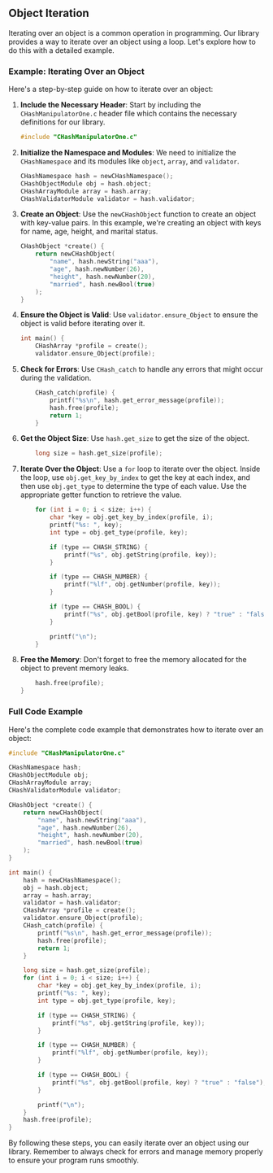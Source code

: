 ## Object Iteration

Iterating over an object is a common operation in programming. Our library provides a way to iterate over an object using a loop. Let's explore how to do this with a detailed example.

### Example: Iterating Over an Object

Here's a step-by-step guide on how to iterate over an object:

1. **Include the Necessary Header**: Start by including the `CHashManipulatorOne.c` header file which contains the necessary definitions for our library.

   ```c
   #include "CHashManipulatorOne.c"
   ```

2. **Initialize the Namespace and Modules**: We need to initialize the `CHashNamespace` and its modules like `object`, `array`, and `validator`.

   ```c
   CHashNamespace hash = newCHashNamespace();
   CHashObjectModule obj = hash.object;
   CHashArrayModule array = hash.array;
   CHashValidatorModule validator = hash.validator;
   ```

3. **Create an Object**: Use the `newCHashObject` function to create an object with key-value pairs. In this example, we're creating an object with keys for name, age, height, and marital status.

   ```c
   CHashObject *create() {
       return newCHashObject(
           "name", hash.newString("aaa"),
           "age", hash.newNumber(26),
           "height", hash.newNumber(20),
           "married", hash.newBool(true)
       );
   }
   ```

4. **Ensure the Object is Valid**: Use `validator.ensure_Object` to ensure the object is valid before iterating over it.

   ```c
   int main() {
       CHashArray *profile = create();
       validator.ensure_Object(profile);
   ```

5. **Check for Errors**: Use `CHash_catch` to handle any errors that might occur during the validation.

   ```c
       CHash_catch(profile) {
           printf("%s\n", hash.get_error_message(profile));
           hash.free(profile);
           return 1;
       }
   ```

6. **Get the Object Size**: Use `hash.get_size` to get the size of the object.

   ```c
       long size = hash.get_size(profile);
   ```

7. **Iterate Over the Object**: Use a `for` loop to iterate over the object. Inside the loop, use `obj.get_key_by_index` to get the key at each index, and then use `obj.get_type` to determine the type of each value. Use the appropriate getter function to retrieve the value.

   ```c
       for (int i = 0; i < size; i++) {
           char *key = obj.get_key_by_index(profile, i);
           printf("%s: ", key);
           int type = obj.get_type(profile, key);

           if (type == CHASH_STRING) {
               printf("%s", obj.getString(profile, key));
           }

           if (type == CHASH_NUMBER) {
               printf("%lf", obj.getNumber(profile, key));
           }

           if (type == CHASH_BOOL) {
               printf("%s", obj.getBool(profile, key) ? "true" : "false");
           }

           printf("\n");
       }
   ```

8. **Free the Memory**: Don't forget to free the memory allocated for the object to prevent memory leaks.

   ```c
       hash.free(profile);
   }
   ```

### Full Code Example

Here's the complete code example that demonstrates how to iterate over an object:

```c
#include "CHashManipulatorOne.c"

CHashNamespace hash;
CHashObjectModule obj;
CHashArrayModule array;
CHashValidatorModule validator;

CHashObject *create() {
    return newCHashObject(
        "name", hash.newString("aaa"),
        "age", hash.newNumber(26),
        "height", hash.newNumber(20),
        "married", hash.newBool(true)
    );
}

int main() {
    hash = newCHashNamespace();
    obj = hash.object;
    array = hash.array;
    validator = hash.validator;
    CHashArray *profile = create();
    validator.ensure_Object(profile);
    CHash_catch(profile) {
        printf("%s\n", hash.get_error_message(profile));
        hash.free(profile);
        return 1;
    }

    long size = hash.get_size(profile);
    for (int i = 0; i < size; i++) {
        char *key = obj.get_key_by_index(profile, i);
        printf("%s: ", key);
        int type = obj.get_type(profile, key);

        if (type == CHASH_STRING) {
            printf("%s", obj.getString(profile, key));
        }

        if (type == CHASH_NUMBER) {
            printf("%lf", obj.getNumber(profile, key));
        }

        if (type == CHASH_BOOL) {
            printf("%s", obj.getBool(profile, key) ? "true" : "false");
        }

        printf("\n");
    }
    hash.free(profile);
}
```

By following these steps, you can easily iterate over an object using our library. Remember to always check for errors and manage memory properly to ensure your program runs smoothly.